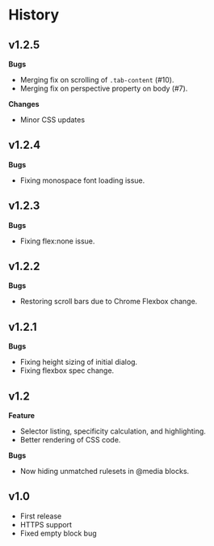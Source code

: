 # History

## v1.2.5

**Bugs**

- Merging fix on scrolling of `.tab-content` (#10).
- Merging fix on perspective property on body (#7).

**Changes**

- Minor CSS updates

## v1.2.4

**Bugs**

- Fixing monospace font loading issue.

## v1.2.3

**Bugs**

- Fixing flex:none issue.

## v1.2.2

**Bugs**

- Restoring scroll bars due to Chrome Flexbox change.

## v1.2.1

**Bugs**

- Fixing height sizing of initial dialog.
- Fixing flexbox spec change.

## v1.2

**Feature**

- Selector listing, specificity calculation, and highlighting.
- Better rendering of CSS code.

**Bugs**

- Now hiding unmatched rulesets in @media blocks.

## v1.0

- First release
- HTTPS support
- Fixed empty block bug
